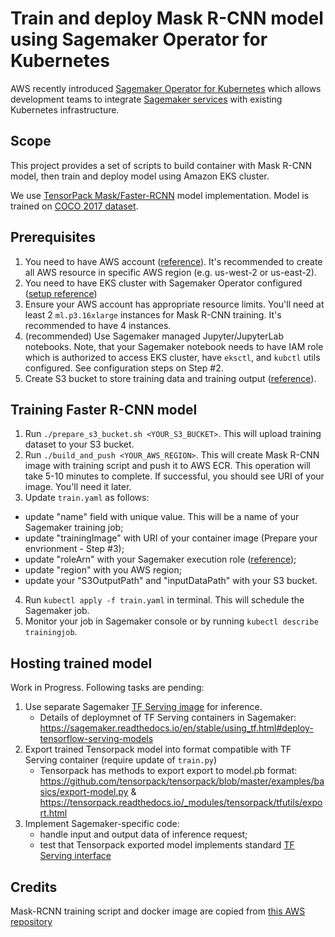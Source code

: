 # Train and deploy Mask R-CNN model using Sagemaker Operator for Kubernetes
AWS recently introduced [Sagemaker Operator for Kubernetes](https://aws.amazon.com/blogs/machine-learning/introducing-amazon-sagemaker-operators-for-kubernetes/) which allows development teams to integrate [Sagemaker services](https://aws.amazon.com/sagemaker/) with existing Kubernetes infrastructure.

## Scope
This project provides a set of scripts to build container with Mask R-CNN model, then train and deploy model using Amazon EKS cluster.

We use [TensorPack Mask/Faster-RCNN](https://github.com/tensorpack/tensorpack/tree/master/examples/FasterRCNN) model implementation. Model is trained on [COCO 2017 dataset](http://cocodataset.org/#home).

## Prerequisites
1. You need to have AWS account ([reference](https://aws.amazon.com/premiumsupport/knowledge-center/create-and-activate-aws-account/)). It's recommended to create all AWS resource in specific AWS region (e.g. us-west-2 or us-east-2).
2. You need to have EKS cluster with Sagemaker Operator configured ([setup reference](https://sagemaker.readthedocs.io/en/stable/amazon_sagemaker_operators_for_kubernetes.html#setup-and-operator-deployment))
3. Ensure your AWS account has appropriate resource limits. You'll need at least 2 `ml.p3.16xlarge` instances for Mask R-CNN training. It's recommended to have 4 instances. 
4. (recommended) Use Sagemaker managed Jupyter/JupyterLab notebooks. Note, that your Sagemaker notebook needs to have IAM role which is authorized to access EKS cluster, have `eksctl`, and `kubctl` utils configured. See configuration steps on Step #2.
5. Create S3 bucket to store training data and training output ([reference](https://docs.aws.amazon.com/AmazonS3/latest/user-guide/create-bucket.html)).

## Training Faster R-CNN model
1. Run `./prepare_s3_bucket.sh <YOUR_S3_BUCKET>`. This will upload training dataset to your S3 bucket. 
2. Run `./build_and_push <YOUR_AWS_REGION>`. This will create Mask R-CNN image with training script and push it to AWS ECR. This operation will take 5-10 minutes to complete. If successful, you should see URI of your image. You'll need it later.
3. Update `train.yaml` as follows:
- update "name" field with unique value. This will be a name of your Sagemaker training job;
- update "trainingImage" with URI of your container image (Prepare your envrionment - Step #3);
- update "roleArn" with your Sagemaker execution role ([reference](https://docs.aws.amazon.com/sagemaker/latest/dg/sagemaker-roles.html));
- update "region" with you AWS region;
- update your "S3OutputPath" and "inputDataPath" with your S3 bucket.
4. Run `kubectl apply -f train.yaml` in terminal. This will schedule the Sagemaker job.
5. Monitor your job in Sagemaker console or by running `kubectl describe trainingjob`.

## Hosting trained model
Work in Progress. Following tasks are pending:
1. Use separate Sagemaker [TF Serving image](https://github.com/aws/sagemaker-tensorflow-serving-container) for inference. 
    - Details of deploymnet of TF Serving containers in Sagemaker: https://sagemaker.readthedocs.io/en/stable/using_tf.html#deploy-tensorflow-serving-models 
2. Export trained Tensorpack model into format compatible with TF Serving container (require update of `train.py`)
    - Tensorpack has methods to export export to model.pb format: https://github.com/tensorpack/tensorpack/blob/master/examples/basics/export-model.py & https://tensorpack.readthedocs.io/_modules/tensorpack/tfutils/export.html 
3. Implement Sagemaker-specific code:
    - handle input and output data of inference request;
    - test that Tensorpack exported model implements standard [TF Serving interface](https://github.com/tensorflow/serving/blob/master/tensorflow_serving/g3doc/signature_defs.md )

## Credits
Mask-RCNN training script and docker image are copied from [this AWS repository](https://github.com/awslabs/amazon-sagemaker-examples/tree/master/advanced_functionality/distributed_tensorflow_mask_rcnn)

